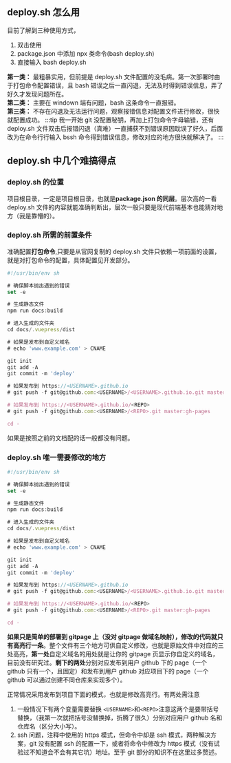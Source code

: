 ## deploy.sh 怎么用

目前了解到三种使用方式，

1.  双击使用
2.  package.json 中添加 npx 类命令(bash deploy.sh)
3.  直接输入 bash deploy.sh

**第一类：** 最粗暴实用，但前提是 deploy.sh 文件配置的没毛病。第一次部署时由于打包命令配置错误，且 bash 错误之后一直闪退，无法及时得到错误信息，弄了好久才发现问题所在。<br>
**第二类：** 主要在 windown 端有问题，bash 这条命令一直报错。<br>
**第三类：** 不存在闪退及无法运行问题，观察报错信息对配置文件进行修改，很快就配置成功。
:::tip
我一开始 git 没配置秘钥，再加上打包命令字母输错，还有 deploy.sh 文件双击后报错闪退（真难）一直捕获不到错误原因耽误了好久，后面改为在命令行行输入 bssh 命令得到错误信息，修改对应的地方很快就解决了。
:::

## deploy.sh 中几个难搞得点

### deploy.sh 的位置

项目根目录，一定是项目根目录，也就是**package.json 的同层**。层次高的一看 deploy.sh 文件的内容就能准确判断出，层次一般只要是现代前端基本也能猜对地方（我是靠懵的）。

### deploy.sh 所需的前置条件

准确配置**打包命令**,只要是从官网复制的 deploy.sh 文件只依赖一项前面的设置，就是对打包命令的配置，具体配置见开发部分。

```js {7}
#!/usr/bin/env sh

# 确保脚本抛出遇到的错误
set -e

# 生成静态文件
npm run docs:build

# 进入生成的文件夹
cd docs/.vuepress/dist

# 如果是发布到自定义域名
# echo 'www.example.com' > CNAME

git init
git add -A
git commit -m 'deploy'

# 如果发布到 https://<USERNAME>.github.io
# git push -f git@github.com:<USERNAME>/<USERNAME>.github.io.git master

# 如果发布到 https://<USERNAME>.github.io/<REPO>
# git push -f git@github.com:<USERNAME>/<REPO>.git master:gh-pages

cd -
```

如果是按照之前的文档配的话一般都没有问题。

### deploy.sh 唯一需要修改的地方

```js {23}
#!/usr/bin/env sh

# 确保脚本抛出遇到的错误
set -e

# 生成静态文件
npm run docs:build

# 进入生成的文件夹
cd docs/.vuepress/dist

# 如果是发布到自定义域名
# echo 'www.example.com' > CNAME

git init
git add -A
git commit -m 'deploy'

# 如果发布到 https://<USERNAME>.github.io
# git push -f git@github.com:<USERNAME>/<USERNAME>.github.io.git master

# 如果发布到 https://<USERNAME>.github.io/<REPO>
# git push -f git@github.com:<USERNAME>/<REPO>.git master:gh-pages

cd -
```

**如果只是简单的部署到 gitpage 上（没对 gitpage 做域名映射），修改的代码就只有高亮行一条**。整个文件有三个地方可供自定义修改，也就是原始文件中对应的三处高亮，**第一处**自定义域名的用处就是让你的 gitpage 页显示你自定义的域名，目前没有研究过。**剩下的两处**分别对应发布到用户 github 下的 page（一个 github 只有一个，且固定）和发布到用户 github 对应项目下的 page（一个 github 可以通过创建不同仓库来实现多个）。

正常情况采用发布到项目下面的模式，也就是修改高亮行。有两处需注意

1. 一般情况下有两个变量需要替换 `<USERNAME>`和`<REPO>`注意这两个是要带括号替换，（我第一次就把括号没替换掉，折腾了很久）分别对应用户 github 名和仓库名（区分大小写）。
2. ssh 问题，注释中使用的 https 模式，但命令中却是 ssh 模式，两种解决方案，git 没有配置 ssh 的配置一下，或者将命令中修改为 https 模式（没有试验过不知道会不会有其它坑）地址。至于 git 部分的知识不在这里过多赘述。
